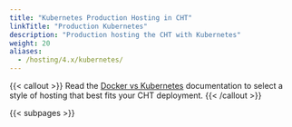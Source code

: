 ```yaml
---
title: "Kubernetes Production Hosting in CHT"
linkTitle: "Production Kubernetes"
description: "Production hosting the CHT with Kubernetes"
weight: 20
aliases:
  - /hosting/4.x/kubernetes/
---
```


{{< callout >}}
Read the [Docker vs Kubernetes](/hosting/cht/kubernetes-vs-docker/) documentation to select a style of hosting that best fits your CHT deployment.
{{< /callout >}}

{{< subpages >}}

